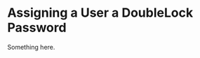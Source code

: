 [title]: # (Assigning a User a DoubleLock Password)
[tags]: # (XXX)
[priority]: # (3809)
# Assigning a User a DoubleLock Password
Something here.
